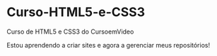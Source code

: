 # Curso-HTML5-e-CSS3
 Curso de HTML5 e CSS3 do CursoemVideo

 Estou aprendendo a criar sites e agora a gerenciar meus repositórios!
